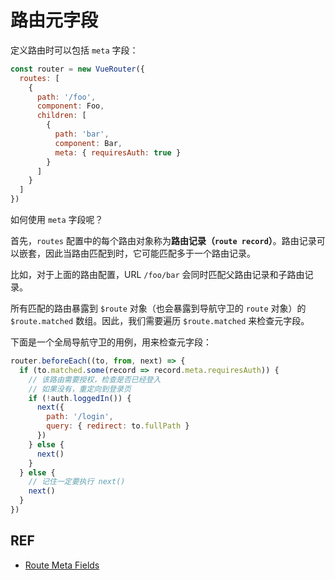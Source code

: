 # 路由元字段

定义路由时可以包括 `meta` 字段：

```js
const router = new VueRouter({
  routes: [
    {
      path: '/foo',
      component: Foo,
      children: [
        {
          path: 'bar',
          component: Bar,
          meta: { requiresAuth: true }
        }
      ]
    }
  ]
})
```

如何使用 `meta` 字段呢？

首先，`routes` 配置中的每个路由对象称为**路由记录（`route record`）**。路由记录可以嵌套，因此当路由匹配到时，它可能匹配多于一个路由记录。

比如，对于上面的路由配置，URL `/foo/bar` 会同时匹配父路由记录和子路由记录。

所有匹配的路由暴露到 `$route` 对象（也会暴露到导航守卫的 `route` 对象）的 `$route.matched` 数组。因此，我们需要遍历 `$route.matched` 来检查元字段。

下面是一个全局导航守卫的用例，用来检查元字段：

```js
router.beforeEach((to, from, next) => {
  if (to.matched.some(record => record.meta.requiresAuth)) {
    // 该路由需要授权，检查是否已经登入
    // 如果没有，重定向到登录页
    if (!auth.loggedIn()) {
      next({
        path: '/login',
        query: { redirect: to.fullPath }
      })
    } else {
      next()
    }
  } else {
    // 记住一定要执行 next()
    next()
  }
})
```

## REF

- [Route Meta Fields][meta]

[meta]: https://router.vuejs.org/en/advanced/meta.html